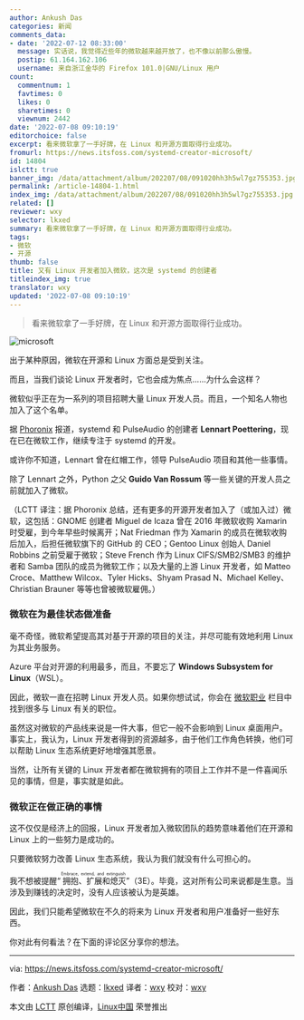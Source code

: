 ```yaml
---
author: Ankush Das
categories: 新闻
comments_data:
- date: '2022-07-12 08:33:00'
  message: 实话说，我觉得近些年的微软越来越开放了，也不像以前那么傲慢。
  postip: 61.164.162.106
  username: 来自浙江金华的 Firefox 101.0|GNU/Linux 用户
count:
  commentnum: 1
  favtimes: 0
  likes: 0
  sharetimes: 0
  viewnum: 2442
date: '2022-07-08 09:10:19'
editorchoice: false
excerpt: 看来微软拿了一手好牌，在 Linux 和开源方面取得行业成功。
fromurl: https://news.itsfoss.com/systemd-creator-microsoft/
id: 14804
islctt: true
banner_img: /data/attachment/album/202207/08/091020hh3h5wl7gz755353.jpg
permalink: /article-14804-1.html
index_img: /data/attachment/album/202207/08/091020hh3h5wl7gz755353.jpg.thumb.jpg
related: []
reviewer: wxy
selector: lkxed
summary: 看来微软拿了一手好牌，在 Linux 和开源方面取得行业成功。
tags:
- 微软
- 开源
thumb: false
title: 又有 Linux 开发者加入微软，这次是 systemd 的创建者
titleindex_img: true
translator: wxy
updated: '2022-07-08 09:10:19'
---
```



> 
> 看来微软拿了一手好牌，在 Linux 和开源方面取得行业成功。
> 
> 
> 


![microsoft](/data/attachment/album/202207/08/091020hh3h5wl7gz755353.jpg)


出于某种原因，微软在开源和 Linux 方面总是受到关注。


而且，当我们谈论 Linux 开发者时，它也会成为焦点……为什么会这样？


微软似乎正在为一系列的项目招聘大量 Linux 开发人员。而且，一个知名人物也加入了这个名单。


据 [Phoronix](https://www.phoronix.com/scan.php?page=news_item&px=Systemd-Creator-Microsoft) 报道，systemd 和 PulseAudio 的创建者 **Lennart Poettering**，现在已在微软工作，继续专注于 systemd 的开发。


或许你不知道，Lennart 曾在红帽工作，领导 PulseAudio 项目和其他一些事情。


除了 Lennart 之外，Python 之父 **Guido Van Rossum** 等一些关键的开发人员之前就加入了微软。


（LCTT 译注：据 Phoronix 总结，还有更多的开源开发者加入了（或加入过）微软，这包括：GNOME 创建者 Miguel de Icaza 曾在 2016 年微软收购 Xamarin 时受雇，到今年早些时候离开；Nat Friedman 作为 Xamarin 的成员在微软收购后加入，后担任微软旗下的 GitHub 的 CEO；Gentoo Linux 创始人 Daniel Robbins 之前受雇于微软；Steve French 作为 Linux CIFS/SMB2/SMB3 的维护者和 Samba 团队的成员为微软工作；以及大量的上游 Linux 开发者，如 Matteo Croce、Matthew Wilcox、Tyler Hicks、Shyam Prasad N、Michael Kelley、Christian Brauner 等等也曾被微软雇佣。）


### 微软在为最佳状态做准备


毫不奇怪，微软希望提高其对基于开源的项目的关注，并尽可能有效地利用 Linux 为其业务服务。


Azure 平台对开源的利用最多，而且，不要忘了 **Windows Subsystem for Linux**（WSL）。


因此，微软一直在招聘 Linux 开发人员。如果你想试试，你会在 [微软职业](https://careers.microsoft.com/us/en/search-results?keywords=Linux) 栏目中找到很多与 Linux 有关的职位。


虽然这对微软的产品线来说是一件大事，但它一般不会影响到 Linux 桌面用户。事实上，我认为，Linux 开发者得到的资源越多，由于他们工作角色转换，他们可以帮助 Linux 生态系统更好地增强其愿景。


当然，让所有关键的 Linux 开发者都在微软拥有的项目上工作并不是一件喜闻乐见的事情，但是，事实就是如此。


### 微软正在做正确的事情


这不仅仅是经济上的回报，Linux 开发者加入微软团队的趋势意味着他们在开源和 Linux 上的一些努力是成功的。


只要微软努力改善 Linux 生态系统，我认为我们就没有什么可担心的。


我不想被提醒“<ruby> 拥抱、扩展和熄灭 <rt>  Embrace, extend, and extinguish </rt></ruby>”（3E）。毕竟，这对所有公司来说都是生意。当涉及到赚钱的决定时，没有人应该被认为是英雄。


因此，我们只能希望微软在不久的将来为 Linux 开发者和用户准备好一些好东西。


你对此有何看法？在下面的评论区分享你的想法。




---


via: <https://news.itsfoss.com/systemd-creator-microsoft/>


作者：[Ankush Das](https://news.itsfoss.com/author/ankush/) 选题：[lkxed](https://github.com/lkxed) 译者：[wxy](https://github.com/wxy) 校对：[wxy](https://github.com/wxy)


本文由 [LCTT](https://github.com/LCTT/TranslateProject) 原创编译，[Linux中国](https://linux.cn/) 荣誉推出